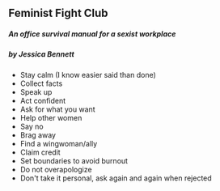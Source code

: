 ## Feminist Fight Club

##### An office survival manual for a sexist workplace

##### by Jessica Bennett

* Stay calm (I know easier said than done)
* Collect facts
* Speak up
* Act confident
* Ask for what you want
* Help other women
* Say no
* Brag away
* Find a wingwoman/ally
* Claim credit
* Set boundaries to avoid burnout
* Do not overapologize
* Don't take it personal, ask again and again when rejected
